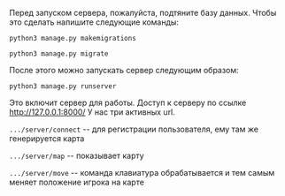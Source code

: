 Перед запуском сервера, пожалуйста, подтяните базу данных. Чтобы это сделать напишите следующие команды:

`python3 manage.py makemigrations`

`python3 manage.py migrate`

После этого можно запускать сервер следующим образом:

`python3 manage.py runserver`

Это включит сервер для работы. Доступ к серверу по ссылке http://127.0.0.1:8000/
У нас три активных url.

`.../server/connect` -- для регистрации пользователя, ему там же генерируется карта

`.../server/map` -- показывает карту

`.../server/move` -- команда клавиатура обрабатывается и тем самым меняет положение игрока на карте
